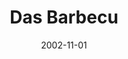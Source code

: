 ---
title: Das Barbecu
date: 2002-11-01
closing_date: 2002-11-16
layout: productions
playbill:
Theatre: Theatre Jacksonville
venue: Harold K. Smith Playhouse
cast:
- Actor One: Jenny McCombes
- Actor Two: Amy Szkody
- Actor Three: Christine DuMars
- Actor Four: Karl Rogers
- Actor Five: Blake Osner
- Actor Six: Gabriel White
crew:
- Artistic Director: Tony Walsh
- Music Director: Ellen Milligan
- Choreograher: Ellie Barrett
- Stage Manager: Valerie Howard
- Technical Direcor: Jeffery L. Wagoner
- Set Design: Kelly J. Wagoner
- Lighing Design: Jeffery L. Wagoner
- Costume Design: Joy Smith
- Costume Crew:
  - Samantha Watson
  - Andra Smith
  - Beka Vaughn
  - Martha Williams
  - Katy Bilderback
- Hair and Make-up Design: Tracy Olin
- Prop Design: Claudia Wright
- Prop Crew:
  - Paula Biggs
  - Gloria Davis
- Running Crew:
  - Claudia Wright
  - Greg Odenwald
  - Jeffery L. Wagoner
  - Alissa Cooke-Dew
  - John Gibson
- Lighboard Operator: Gloria Pepe
- Spotlight Operator: Gloria Pepe
- Technical Assistant: Dorothy Deane
- Set Construction:
  - Gloria Pepe
  - Colin J. Williams
  - Jon Brenan
  - John Gibson
  - Katie Braddy
  - Dorothy Deane
- Photography: Sarah Boone
orchestra:
---